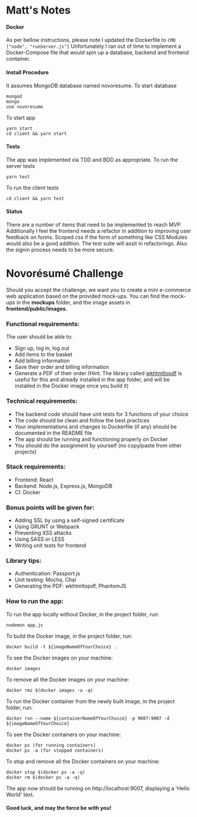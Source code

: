 # Matt's Notes

#### Docker
As per bellow instructions, please note I updated the Dockerfile to `CMD ["node", "runServer.js"]`
Unfortunately I ran out of time to implement a Docker-Compose file that would spin up a database, backend and frontend container.

#### Install Procedure
It assumes MongoDB database named novoresume.
To start database
```
mongod
mongo
use novoresume
```
To start app
```
yarn start
cd client && yarn start
```

#### Tests
The app was implemented via TDD and BDD as appropriate.
To run the server tests
```
yarn test
```
To run the client tests
```
cd client && yarn test
```

#### Status
There are a number of items that need to be implemented to reach MVP.
Additionally I feel the frontend needs a refactor in addition to improving user feedback on forms.
Scoped css if the form of something like CSS Modules would also be a good addition.
The test suite will assit in refactorings.
Also the signin process needs to be more secure.


# Novorésumé Challenge

Should you accept the challenge, we want you to create a mini e-commerce web application based on the provided mock-ups. You can find the mock-ups in the **mockups** folder, and the image assets in **frontend/public/images**.

### Functional requirements:
The user should be able to:
- Sign up, log in, log out
- Add items to the basket
- Add billing information
- Save their order and billing information
- Generate a PDF of their order (Hint: The library called [wkhtmltopdf](https://www.npmjs.com/package/wkhtmltopdf) is useful for this and already installed in the app folder, and will be installed in the Docker image once you build it)

### Technical requirements:
- The backend code should have unit tests for 3 functions of your choice
- The code should be clean and follow the best practices
- Your implementations and changes to Dockerfile (if any) should be documented in the README file
- The app should be running and functioning properly on Docker
- You should do the assignment by yourself (no copy/paste from other projects)

### Stack requirements:
- Frontend: React
- Backend: Node.js, Express.js, MongoDB
- CI: Docker

### Bonus points will be given for:
- Adding SSL by using a self-signed certificate
- Using GRUNT or Webpack
- Preventing XSS attacks
- Using SASS or LESS
- Writing unit tests for frontend

### Library tips:
- Authentication: Passport.js
- Unit testing: Mocha, Chai
- Generating the PDF: wkhtmltopdf, PhantomJS

### How to run the app:

To run the app locally without Docker, in the project folder, run:
```
nodemon app.js
```

To build the Docker image, in the project folder, run:
```
docker build -t ${imageNameOfYourChoice} .
```

To see the Docker images on your machine:
```
docker images
```

To remove all the Docker images on your machine:
```
docker rmi $(docker images -a -q)
```

To run the Docker container from the newly built image, in the project folder, run:
```
docker run --name ${containerNameOfYourChoice} -p 9007:9007 -d ${imageNameOfYourChoice}
```

To see the Docker containers on your machine:
```
docker ps (for running containers)
docker ps -a (for stopped containers)
```

To stop and remove all the Docker containers on your machine:
```
docker stop $(docker ps -a -q)
docker rm $(docker ps -a -q)
```

The app now should be running on http://localhost:9007, displaying a 'Hello 
World' text.

#### Good luck, and may the force be with you!
